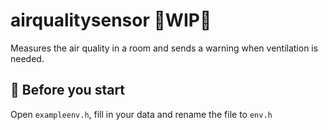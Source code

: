 # airqualitysensor :construction:WIP:construction:
Measures the air quality in a room and sends a warning when ventilation is needed.

## :memo: Before you start
Open `exampleenv.h`, fill in your data and rename the file to `env.h`